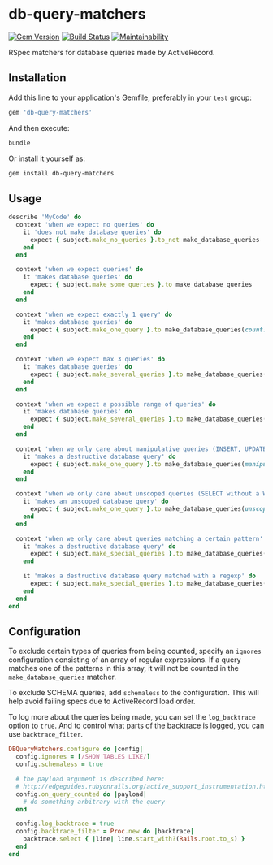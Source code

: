 # db-query-matchers

[![Gem Version](https://badge.fury.io/rb/db-query-matchers.svg)](https://badge.fury.io/rb/db-query-matchers)
[![Build Status](https://github.com/civiccc/db-query-matchers/actions/workflows/ci.yml/badge.svg)](https://github.com/civiccc/db-query-matchers/actions)
[![Maintainability](https://api.codeclimate.com/v1/badges/776d6f7223e01be5f17a/maintainability)](https://codeclimate.com/github/brigade/db-query-matchers/maintainability)

RSpec matchers for database queries made by ActiveRecord.

## Installation

Add this line to your application's Gemfile, preferably in your `test` group:

```ruby
gem 'db-query-matchers'
```

And then execute:

```bash
bundle
```

Or install it yourself as:

```bash
gem install db-query-matchers
```

## Usage

```ruby
describe 'MyCode' do
  context 'when we expect no queries' do
    it 'does not make database queries' do
      expect { subject.make_no_queries }.to_not make_database_queries
    end
  end

  context 'when we expect queries' do
    it 'makes database queries' do
      expect { subject.make_some_queries }.to make_database_queries
    end
  end

  context 'when we expect exactly 1 query' do
    it 'makes database queries' do
      expect { subject.make_one_query }.to make_database_queries(count: 1)
    end
  end

  context 'when we expect max 3 queries' do
    it 'makes database queries' do
      expect { subject.make_several_queries }.to make_database_queries(count: 0..3)
    end
  end

  context 'when we expect a possible range of queries' do
    it 'makes database queries' do
      expect { subject.make_several_queries }.to make_database_queries(count: 3..5)
    end
  end

  context 'when we only care about manipulative queries (INSERT, UPDATE, DELETE)' do
    it 'makes a destructive database query' do
      expect { subject.make_one_query }.to make_database_queries(manipulative: true)
    end
  end

  context 'when we only care about unscoped queries (SELECT without a WHERE or LIMIT clause))' do
    it 'makes an unscoped database query' do
      expect { subject.make_one_query }.to make_database_queries(unscoped: true)
    end
  end

  context 'when we only care about queries matching a certain pattern' do
    it 'makes a destructive database query' do
      expect { subject.make_special_queries }.to make_database_queries(matching: 'DELETE * FROM')
    end

    it 'makes a destructive database query matched with a regexp' do
      expect { subject.make_special_queries }.to make_database_queries(matching: /DELETE/)
    end
  end
end
```

## Configuration

To exclude certain types of queries from being counted, specify an
`ignores` configuration consisting of an array of regular expressions. If
a query matches one of the patterns in this array, it will not be
counted in the `make_database_queries` matcher.

To exclude SCHEMA queries, add `schemaless` to the configuration. This will
help avoid failing specs due to ActiveRecord load order.

To log more about the queries being made, you can set the `log_backtrace`
option to `true`. And to control what parts of the backtrace is logged,
you can use `backtrace_filter`.

```ruby
DBQueryMatchers.configure do |config|
  config.ignores = [/SHOW TABLES LIKE/]
  config.schemaless = true

  # the payload argument is described here:
  # http://edgeguides.rubyonrails.org/active_support_instrumentation.html#sql-active-record
  config.on_query_counted do |payload|
    # do something arbitrary with the query
  end

  config.log_backtrace = true
  config.backtrace_filter = Proc.new do |backtrace|
    backtrace.select { |line| line.start_with?(Rails.root.to_s) }
  end
end
```
